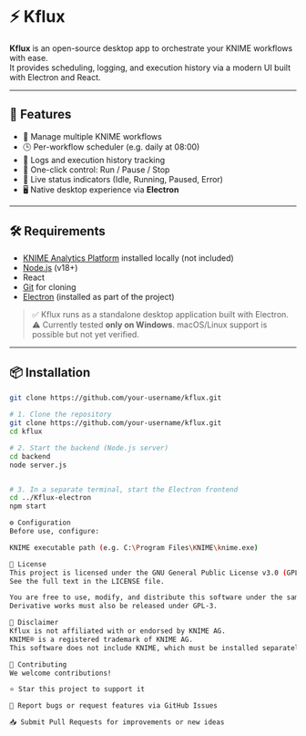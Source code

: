 # ⚡ Kflux

**Kflux** is an open-source desktop app to orchestrate your KNIME workflows with ease.  
It provides scheduling, logging, and execution history via a modern UI built with Electron and React.


---

## 🚀 Features

- 🧩 Manage multiple KNIME workflows
- 🕒 Per-workflow scheduler (e.g. daily at 08:00)
- 📜 Logs and execution history tracking
- 🔘 One-click control: Run / Pause / Stop
- 🧠 Live status indicators (Idle, Running, Paused, Error)
- 🖥️ Native desktop experience via **Electron**

---

## 🛠️ Requirements

- [KNIME Analytics Platform](https://www.knime.com/downloads) installed locally (not included)
- [Node.js](https://nodejs.org) (v18+)
- React
- [Git](https://git-scm.com/) for cloning
- [Electron](https://www.electronjs.org) (installed as part of the project)

> ✅ Kflux runs as a standalone desktop application built with Electron.  
> ⚠️ Currently tested **only on Windows**. macOS/Linux support is possible but not yet verified.

---

## 📦 Installation

```bash
git clone https://github.com/your-username/kflux.git

# 1. Clone the repository
git clone https://github.com/your-username/kflux.git
cd kflux

# 2. Start the backend (Node.js server)
cd backend
node server.js


# 3. In a separate terminal, start the Electron frontend
cd ../Kflux-electron
npm start

⚙️ Configuration
Before use, configure:

KNIME executable path (e.g. C:\Program Files\KNIME\knime.exe)

📄 License
This project is licensed under the GNU General Public License v3.0 (GPL-3.0).
See the full text in the LICENSE file.

You are free to use, modify, and distribute this software under the same license.
Derivative works must also be released under GPL-3.

🔐 Disclaimer
Kflux is not affiliated with or endorsed by KNIME AG.
KNIME® is a registered trademark of KNIME AG.
This software does not include KNIME, which must be installed separately by the user.

🤝 Contributing
We welcome contributions!

⭐ Star this project to support it

🐛 Report bugs or request features via GitHub Issues

📥 Submit Pull Requests for improvements or new ideas
